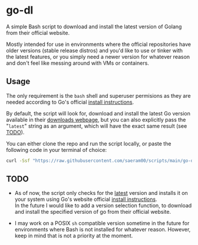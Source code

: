 # go-dl

A simple Bash script to download and install the latest version of
Golang from their official website.

Mostly intended for use in environments
where the official repositories have older versions (stable release distros)
and you'd like to use or tinker with the latest features, or you simply need a
newer version for whatever reason and don't feel like messing around with VMs or
containers.

## Usage

The only requirement is the `bash` shell and superuser permisions as they are
needed according to Go's official [install instructions](https://go.dev/doc/install).

By default, the script will look for, download and install the latest Go version
available in their [downloads webpage](https://go.dev/dl/), but you can also
explicitly pass the "`latest`" string as an argument, which will have the exact
same result (see [TODO](#todo)).

You can either clone the repo and run the script locally, or paste the following
code in your terminal of choice:

```bash
curl -Ssf "https://raw.githubusercontent.com/saeram00/scripts/main/go-dl/src/go-dl.sh" | bash
```

## TODO

* As of now, the script only checks for the [latest](https://go.dev/dl/) version
and installs it on your system using Go's website official
[install instructions](https://go.dev/doc/install).  
In the future I would like to add a version selection function, to download
and install the specified version of go from their official website.

* I may work on a POSIX `sh` compatible version sometime in the future for
environments where Bash is not installed for whatever reason. However, keep in
mind that is not a priority at the moment.
